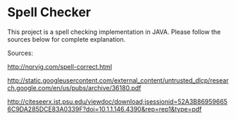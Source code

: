 Spell Checker
=============
This project is a spell checking implementation in JAVA. Please follow the sources below for complete explanation.

Sources:

http://norvig.com/spell-correct.html

http://static.googleusercontent.com/external_content/untrusted_dlcp/research.google.com/en/us/pubs/archive/36180.pdf

http://citeseerx.ist.psu.edu/viewdoc/download;jsessionid=52A3B869596656C9DA285DCE83A0339F?doi=10.1.1.146.4390&rep=rep1&type=pdf


